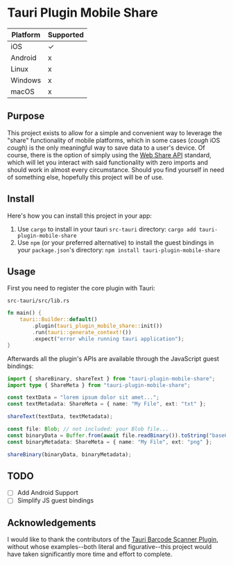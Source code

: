 # Tauri Plugin Mobile Share

| Platform | Supported |
| -------- | --------- |
| iOS      | ✓         |
| Android  | x         |
| Linux    | x         |
| Windows  | x         |
| macOS    | x         |

## Purpose

This project exists to allow for a simple and convenient way to leverage the "share" functionality of mobile platforms, which in some cases (_*cough*_ iOS _*cough*_) is the only meaningful way to save data to a user's device. Of course, there is the option of simply using the [Web Share API](https://developer.mozilla.org/en-US/docs/Web/API/Web_Share_API) standard, which will let you interact with said functionality with zero imports and should work in almost every circumstance. Should you find yourself in need of something else, hopefully this project will be of use.

## Install

Here's how you can install this project in your app:

1. Use `cargo` to install in your tauri `src-tauri` directory: `cargo add tauri-plugin-mobile-share`
2. Use `npm` (or your preferred alternative) to install the guest bindings in your `package.json`'s directory: `npm install tauri-plugin-mobile-share`

## Usage

First you need to register the core plugin with Tauri:

`src-tauri/src/lib.rs`

```rust
fn main() {
    tauri::Builder::default()
        .plugin(tauri_plugin_mobile_share::init())
        .run(tauri::generate_context!())
        .expect("error while running tauri application");
}
```

Afterwards all the plugin's APIs are available through the JavaScript guest bindings:

```ts
import { shareBinary, shareText } from "tauri-plugin-mobile-share";
import type { ShareMeta } from "tauri-plugin-mobile-share";

const textData = "lorem ipsum dolor sit amet...";
const textMetadata: ShareMeta = { name: "My File", ext: "txt" };

shareText(textData, textMetadata);

const file: Blob; // not included: your Blob file...
const binaryData = Buffer.from(await file.readBinary()).toString("base64");
const binaryMetadata: ShareMeta = { name: "My File", ext: "png" };

shareBinary(binaryData, binaryMetadata);
```

## TODO

- [ ] Add Android Support
- [ ] Simplify JS guest bindings

## Acknowledgements

I would like to thank the contributors of the [Tauri Barcode Scanner Plugin](https://github.com/tauri-apps/plugins-workspace/tree/v2/plugins/barcode-scanner), without whose examples--both literal and figurative--this project would have taken significantly more time and effort to complete.
